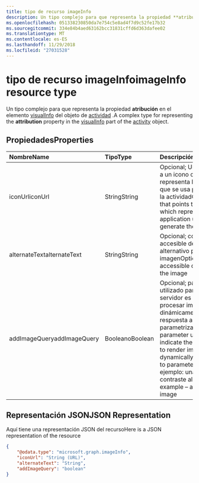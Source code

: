```yaml
---
title: tipo de recurso imageInfo
description: Un tipo complejo para que representa la propiedad **atribución** en el elemento visualInfo del objeto de actividad.
ms.openlocfilehash: 051338230850da7e754c5e8ad4f7d9c52fe17b32
ms.sourcegitcommit: 334e84b4aed63162bcc31831cffd6d363dafee02
ms.translationtype: MT
ms.contentlocale: es-ES
ms.lasthandoff: 11/29/2018
ms.locfileid: "27031528"
---
```

# <a name="imageinfo-resource-type"></a><span data-ttu-id="4bdbd-103">tipo de recurso imageInfo</span><span class="sxs-lookup"><span data-stu-id="4bdbd-103">imageInfo resource type</span></span>

<span data-ttu-id="4bdbd-104">Un tipo complejo para que representa la propiedad **atribución** en el elemento [visualInfo](../resources/projectrome-visualinfo.md) del objeto de [actividad](../resources/projectrome-activity.md) .</span><span class="sxs-lookup"><span data-stu-id="4bdbd-104">A complex type for representing the **attribution** property in the [visualInfo](../resources/projectrome-visualinfo.md) part of the [activity](../resources/projectrome-activity.md) object.</span></span>

## <a name="properties"></a><span data-ttu-id="4bdbd-105">Propiedades</span><span class="sxs-lookup"><span data-stu-id="4bdbd-105">Properties</span></span>

|<span data-ttu-id="4bdbd-106">Nombre</span><span class="sxs-lookup"><span data-stu-id="4bdbd-106">Name</span></span> | <span data-ttu-id="4bdbd-107">Tipo</span><span class="sxs-lookup"><span data-stu-id="4bdbd-107">Type</span></span> | <span data-ttu-id="4bdbd-108">Descripción</span><span class="sxs-lookup"><span data-stu-id="4bdbd-108">Description</span></span>|
|:----|:-----|:-----------|
|<span data-ttu-id="4bdbd-109">iconUrl</span><span class="sxs-lookup"><span data-stu-id="4bdbd-109">iconUrl</span></span> | <span data-ttu-id="4bdbd-110">String</span><span class="sxs-lookup"><span data-stu-id="4bdbd-110">String</span></span> | <span data-ttu-id="4bdbd-111">Opcional; URI que señala a un icono que representa la aplicación que se usa para generar la actividad</span><span class="sxs-lookup"><span data-stu-id="4bdbd-111">Optional; URI that points to an icon which represents the application used to generate the activity</span></span>|
|<span data-ttu-id="4bdbd-112">alternateText</span><span class="sxs-lookup"><span data-stu-id="4bdbd-112">alternateText</span></span> | <span data-ttu-id="4bdbd-113">String</span><span class="sxs-lookup"><span data-stu-id="4bdbd-113">String</span></span> | <span data-ttu-id="4bdbd-114">Opcional; contenido accesible de texto alternativo para la imagen</span><span class="sxs-lookup"><span data-stu-id="4bdbd-114">Optional; alt-text accessible content for the image</span></span>|
|<span data-ttu-id="4bdbd-115">addImageQuery</span><span class="sxs-lookup"><span data-stu-id="4bdbd-115">addImageQuery</span></span> | <span data-ttu-id="4bdbd-116">Booleano</span><span class="sxs-lookup"><span data-stu-id="4bdbd-116">Boolean</span></span> | <span data-ttu-id="4bdbd-117">Opcional; parámetro utilizado para indicar el servidor es capaz de procesar imagen dinámicamente en respuesta a parametrización.</span><span class="sxs-lookup"><span data-stu-id="4bdbd-117">Optional; parameter used to indicate the server is able to render image dynamically in response to parameterization.</span></span> <span data-ttu-id="4bdbd-118">Por ejemplo: una imagen de contraste alto</span><span class="sxs-lookup"><span data-stu-id="4bdbd-118">For example – a high contrast image</span></span>|

## <a name="json-representation"></a><span data-ttu-id="4bdbd-119">Representación JSON</span><span class="sxs-lookup"><span data-stu-id="4bdbd-119">JSON Representation</span></span>

<span data-ttu-id="4bdbd-120">Aquí tiene una representación JSON del recurso</span><span class="sxs-lookup"><span data-stu-id="4bdbd-120">Here is a JSON representation of the resource</span></span>

<!-- {
  "blockType": "resource",
  "optionalProperties": [
    "iconUrl",
    "alternateText",
    "addImageQuery"
  ],
  "@odata.type": "microsoft.graph.imageInfo"
}-->

```json
{
    "@odata.type": "microsoft.graph.imageInfo",
    "iconUrl": "String (URL)",
    "alternateText": "String",
    "addImageQuery": "boolean"
}
```

<!-- uuid: 8fcb5dbc-d5aa-4681-8e31-b001d5168d79
2017-06-07 14:57:30 UTC -->
<!-- {
  "type": "#page.annotation",
  "description": "imageinfo resource",
  "keywords": "",
  "section": "documentation",
  "tocPath": ""
}-->